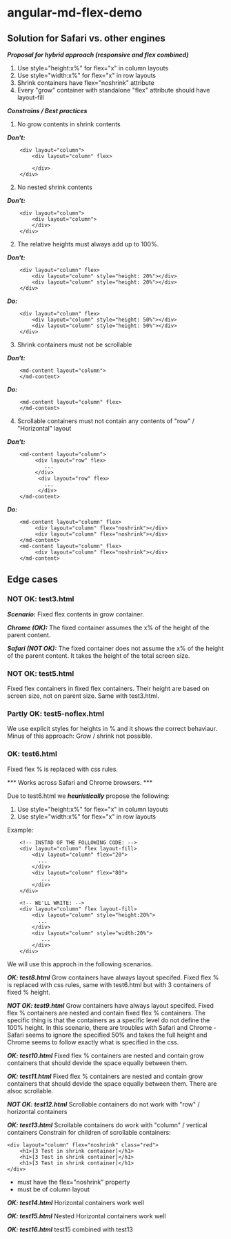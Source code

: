 # angular-md-flex-demo
## Solution for Safari vs. other engines

***Proposal for hybrid approach (responsive and flex combined)***
1. Use style="height:x%" for flex="x" in column layouts
2. Use style="width:x%" for flex="x" in row layouts
3. Shrink containers have flex="noshrink" attribute
4. Every "grow" container with standalone "flex" attribute should have layout-fill

***Constrains / Best practices***

1. No grow contents in shrink contents

***Don't:***
```
    <div layout="column">
        <div layout="column" flex>

        </div>
    </div>
```

2. No nested shrink contents

***Don't:***
```
    <div layout="column">
        <div layout="column">
        </div>
    </div>
```

2. The relative heights must always add up to 100%.

***Don't:***
```
    <div layout="column" flex>
        <div layout="column" style="height: 20%"></div>
        <div layout="column" style="height: 20%"></div>
    </div>
```

***Do:***
```
    <div layout="column" flex>
        <div layout="column" style="height: 50%"></div>
        <div layout="column" style="height: 50%"></div>
    </div>
```

3. Shrink containers must not be scrollable

***Don't:***
```
    <md-content layout="column">
    </md-content>
```

***Do:***
```
    <md-content layout="column" flex>
    </md-content>
```

4. Scrollable containers must not contain any contents of "row" / "Horizontal" layout

***Don't:***
```
    <md-content layout="column">
         <div layout="row" flex>
            ...
         </div>
          <div layout="row" flex>
            ...
          </div>
    </md-content>
```

***Do:***
```
    <md-content layout="column" flex>
         <div layout="column" flex="noshrink"></div>
         <div layout="column" flex="noshrink"></div>
    </md-content>
    <md-content layout="column" flex>
         <div layout="column" flex="noshrink"></div>
    </md-content>
```

## Edge cases

### NOT OK: test3.html
***Scenario:*** Fixed flex contents in grow container.

***Chrome (OK):*** The fixed container assumes the x% of the height of the parent content.

***Safari (NOT OK):*** The fixed container does not assume the x% of the height of the parent content. It takes the height of the total screen size.

### NOT OK: test5.html
Fixed flex containers in fixed flex containers. Their height are based on screen size, not on parent size. Same with test3.html.

### Partly OK: test5-noflex.html
We use explicit styles for heights in % and it shows the correct behaviaur.
Minus of this approach: Grow / shrink not possible.

### OK: test6.html
Fixed flex % is replaced with css rules.

*** Works across Safari and Chrome browsers. ***

Due to test6.html we ***heuristically*** propose the following:

1. Use style="height:x%" for flex="x" in column layouts
2. Use style="width:x%" for flex="x" in row layouts

Example:
```
    <!-- INSTAD OF THE FOLLOWING CODE: -->
    <div layout="column" flex layout-fill> 
        <div layout="column" flex="20">
          ...
        </div>
        <div layout="column" flex="80">
           ...
        </div>
    </div>

    <!-- WE'LL WRITE: -->
    <div layout="column" flex layout-fill> 
        <div layout="column" style="height:20%">
          ...
        </div>
        <div layout="column" style="width:20%">
           ...
        </div>
    </div>
```

We will use this approch in the following scenarios.

***OK: test8.html***
Grow containers have always layout specifed. Fixed flex % is replaced with css rules, same with test6.html but with 3 containers of fixed % height.

***NOT OK: test9.html***
Grow containers have always layout specifed. Fixed flex % containers are nested and contain fixed flex % containers. The specific thing is that the containers as a specific level do not define the 100% height.
In this scenario, there are troubles with Safari and Chrome - Safari seems to ignore the specified 50% and takes the full height and Chrome seems to follow exactly what is specified in the css.

***OK: test10.html***
Fixed flex % containers are nested and contain grow containers that should devide the space equally between them.

***OK: test11.html***
Fixed flex % containers are nested and contain grow containers that should devide the space equally between them. There are alsoc scrollable.

***NOT OK: test12.html***
Scrollable containers do not work with "row" / horizontal containers

***OK: test13.html***
Scrollable containers do work with "column" / vertical containers
Constrain for children of scrollable containers:
```
<div layout="column" flex="noshrink" class="red">
    <h1>[3 Test in shrink container]</h1>
    <h1>[3 Test in shrink container]</h1>
    <h1>[3 Test in shrink container]</h1>
</div>
```
* must have the flex="noshrink" property
* must be of column layout

***OK: test14.html***
Horizontal containers work well

***OK: test15.html***
Nested Horizontal containers work well

***OK: test16.html***
test15 combined with test13